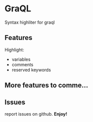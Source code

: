 # GraQL
Syntax highliter for graql

## Features
Highlight:
- variables
- comments
- reserved keywords

## More features to comme...
## Issues
report issues on github.
**Enjoy!**